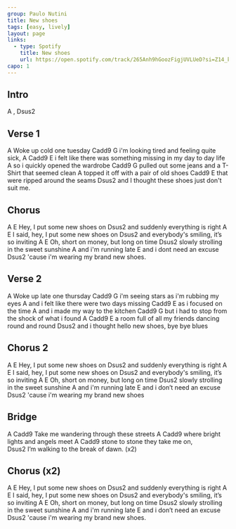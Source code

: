 ```yaml
---
group: Paulo Nutini
title: New shoes
tags: [easy, lively]
layout: page
links:
  - type: Spotify
    title: New shoes
    url: https://open.spotify.com/track/265Anh9hGoozFigjUVLUeD?si=Z14_kLi5RVGv9-7eC0UrMw
capo: 1
---
```


## Intro

A , Dsus2

## Verse 1

A
Woke up cold one tuesday
Cadd9                 G
i'm looking tired and feeling quite sick, 
A                                             Cadd9      E
i felt like there was something missing in my day to day life
     A
so i quickly opened the wardrobe
Cadd9                       G
pulled out some jeans and a T-Shirt that seemed clean
A
topped it off with a pair of old shoes
          Cadd9             E
that were ripped around the seams
              Dsus2
and I thought these shoes just don't suit me.

## Chorus

A               E
Hey, I put some new shoes on
    Dsus2
and suddenly everything is right
        A               E
I said, hey, I put some new shoes on
    Dsus2
and everybody's smiling, it’s so inviting
    A                   E
Oh, short on money, but long on time
Dsus2
slowly strolling in the sweet sunshine
    A
and i'm running late
           E
and i dont need an excuse
           Dsus2
'cause i'm wearing my brand new shoes.

## Verse 2

A
Woke up late one thursday
Cadd9                   G
i'm seeing stars as i'm rubbing my eyes
      A
and i felt like there were two days missing
     Cadd9          E
as i focused on the time
      A
and i made my way to the kitchen
Cadd9                      G
but i had to stop from the shock of what i found
A                             Cadd9             E
a room full of all my friends dancing round and round
              Dsus2
and i thought hello new shoes, bye bye blues

## Chorus 2

A               E
Hey, I put some new shoes on
    Dsus2
and suddenly everything is right
        A               E
I said, hey, I put some new shoes on
    Dsus2
and everybody's smiling, it’s so inviting
    A                   E
Oh, short on money, but long on time
Dsus2
slowly strolling in the sweet sunshine
    A
and i'm running late
           E
and i don’t need an excuse
           Dsus2
'cause i'm wearing my brand new shoes

## Bridge

A                                        Cadd9
Take me wandering through these streets
A                                    Cadd9
where bright lights and angels meet
A                               Cadd9
stone to stone they take me on,  
   Dsus2
I’m walking to the break of dawn. (x2)

## Chorus (x2)

A               E
Hey, I put some new shoes on
    Dsus2
and suddenly everything is right
        A               E
I said, hey, I put some new shoes on
    Dsus2
and everybody's smiling, it’s so inviting
    A                   E
Oh, short on money, but long on time
Dsus2
slowly strolling in the sweet sunshine
    A
and i'm running late
           E
and i don’t need an excuse
           Dsus2
'cause i'm wearing my brand new shoes.
